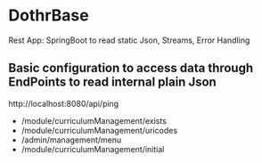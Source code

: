 # DothrBase
Rest App: SpringBoot to read static Json, Streams, Error Handling



## Basic configuration to access data through EndPoints to read internal plain Json

http://localhost:8080/api/ping
  * /module/curriculumManagement/exists
  * /module/curriculumManagement/uricodes
  * /admin/management/menu
  * /module/curriculumManagement/initial
